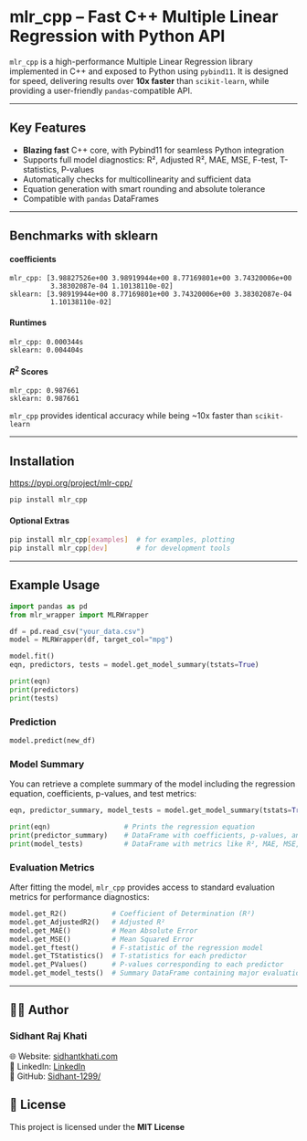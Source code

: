# mlr_cpp – Fast C++ Multiple Linear Regression with Python API

`mlr_cpp` is a high-performance Multiple Linear Regression library implemented in C++ and exposed to Python using `pybind11`. It is designed for speed, delivering results over **10x faster** than `scikit-learn`, while providing a user-friendly `pandas`-compatible API.

---

## Key Features

- **Blazing fast** C++ core, with Pybind11 for seamless Python integration  
- Supports full model diagnostics: R², Adjusted R², MAE, MSE, F-test, T-statistics, P-values  
- Automatically checks for multicollinearity and sufficient data  
- Equation generation with smart rounding and absolute tolerance  
- Compatible with `pandas` DataFrames  

---

## Benchmarks with sklearn

#### coefficients
```
mlr_cpp: [3.98827526e+00 3.98919944e+00 8.77169801e+00 3.74320006e+00
          3.38302087e-04 1.10138110e-02]
sklearn: [3.98919944e+00 8.77169801e+00 3.74320006e+00 3.38302087e-04
          1.10138110e-02]
```

#### Runtimes

```
mlr_cpp: 0.000344s
sklearn: 0.004404s
```

#### $R^2$ Scores

```
mlr_cpp: 0.987661
sklearn: 0.987661
```

`mlr_cpp` provides identical accuracy while being ~10x faster than `scikit-learn`

---

##  Installation

https://pypi.org/project/mlr-cpp/

```bash
pip install mlr_cpp
```

#### Optional Extras
```bash
pip install mlr_cpp[examples]  # for examples, plotting
pip install mlr_cpp[dev]       # for development tools
```

---

## Example Usage

```python
import pandas as pd
from mlr_wrapper import MLRWrapper

df = pd.read_csv("your_data.csv")
model = MLRWrapper(df, target_col="mpg")

model.fit()
eqn, predictors, tests = model.get_model_summary(tstats=True)

print(eqn)
print(predictors)
print(tests)
```

### Prediction
```python
model.predict(new_df)
```

### Model Summary

You can retrieve a complete summary of the model including the regression equation, coefficients, p-values, and test metrics:

```python
eqn, predictor_summary, model_tests = model.get_model_summary(tstats=True)

print(eqn)                  # Prints the regression equation
print(predictor_summary)    # DataFrame with coefficients, p-values, and t-statistics
print(model_tests)          # DataFrame with metrics like R², MAE, MSE, etc.
```

### Evaluation Metrics

After fitting the model, `mlr_cpp` provides access to standard evaluation metrics for performance diagnostics:

```python
model.get_R2()           # Coefficient of Determination (R²)
model.get_AdjustedR2()   # Adjusted R²
model.get_MAE()          # Mean Absolute Error
model.get_MSE()          # Mean Squared Error
model.get_ftest()        # F-statistic of the regression model
model.get_TStatistics()  # T-statistics for each predictor
model.get_PValues()      # P-values corresponding to each predictor
model.get_model_tests()  # Summary DataFrame containing major evaluation metrics
```
---

## 👨‍💻 Author

### Sidhant Raj Khati

🌐︎ Website: [sidhantkhati.com](https://sidhantkhati.com)\
💼 LinkedIn: [LinkedIn](https://www.linkedin.com/in/sidhant-raj-khati-728086245/)\
🔗 GitHub: [Sidhant-1299/](https://github.com/Sidhant-1299/)


## 📄 License

This project is licensed under the **MIT License**

